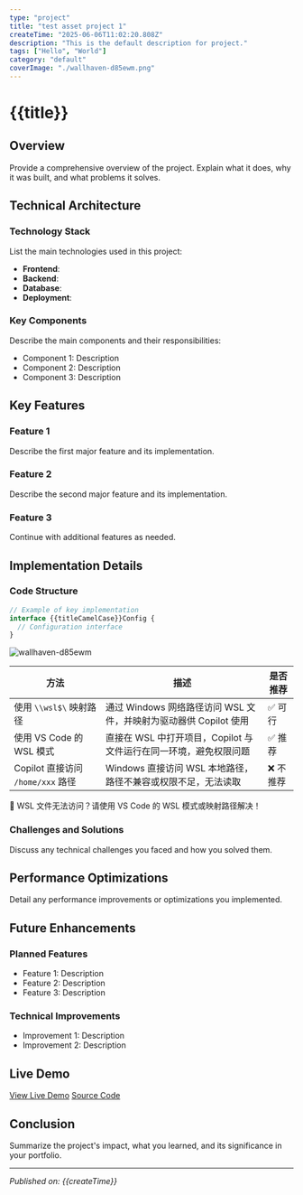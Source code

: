 ```yaml
---
type: "project"
title: "test asset project 1"
createTime: "2025-06-06T11:02:20.808Z"
description: "This is the default description for project."
tags: ["Hello", "World"]
category: "default"
coverImage: "./wallhaven-d85ewm.png"
---
```


# {{title}}

## Overview

Provide a comprehensive overview of the project. Explain what it does, why it was built, and what problems it solves.

## Technical Architecture

### Technology Stack
List the main technologies used in this project:
- **Frontend**: 
- **Backend**: 
- **Database**: 
- **Deployment**: 

### Key Components
Describe the main components and their responsibilities:
- Component 1: Description
- Component 2: Description
- Component 3: Description

## Key Features

### Feature 1
Describe the first major feature and its implementation.

### Feature 2
Describe the second major feature and its implementation.

### Feature 3
Continue with additional features as needed.

## Implementation Details

### Code Structure
```typescript
// Example of key implementation
interface {{titleCamelCase}}Config {
  // Configuration interface
}
```

![wallhaven-d85ewm](./wallhaven-d85ewm.png)

<!-- write a table -->
| 方法                            | 描述                                                                 | 是否推荐 |
|---------------------------------|----------------------------------------------------------------------|----------|
| 使用 `\\wsl$\` 映射路径         | 通过 Windows 网络路径访问 WSL 文件，并映射为驱动器供 Copilot 使用    | ✅ 可行   |
| 使用 VS Code 的 WSL 模式       | 直接在 WSL 中打开项目，Copilot 与文件运行在同一环境，避免权限问题     | ✅ 推荐   |
| Copilot 直接访问 `/home/xxx` 路径 | Windows 直接访问 WSL 本地路径，路径不兼容或权限不足，无法读取         | ❌ 不推荐 |

<div class="alert-banner">
  🚨 WSL 文件无法访问？请使用 VS Code 的 WSL 模式或映射路径解决！
</div>

### Challenges and Solutions
Discuss any technical challenges you faced and how you solved them.

## Performance Optimizations

Detail any performance improvements or optimizations you implemented.

## Future Enhancements

### Planned Features
- Feature 1: Description
- Feature 2: Description
- Feature 3: Description

### Technical Improvements
- Improvement 1: Description
- Improvement 2: Description

## Live Demo

[View Live Demo]({{demoUrl}})
[Source Code]({{sourceUrl}})

## Conclusion

Summarize the project's impact, what you learned, and its significance in your portfolio.

---

*Published on: {{createTime}}*

